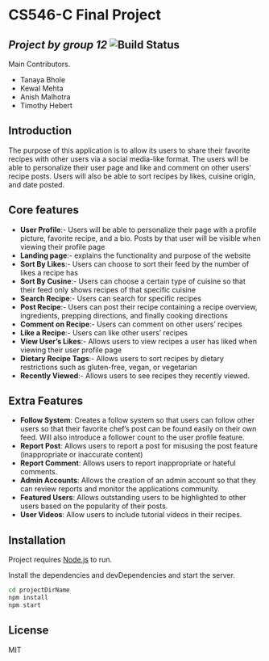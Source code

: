 # CS546-C Final Project

## _Project by group 12_ ![Build Status](https://travis-ci.org/joemccann/dillinger.svg?branch=master)

Main Contributors.

- Tanaya Bhole
- Kewal Mehta
- Anish Malhotra
- Timothy Hebert

## Introduction


The purpose of this application is to allow its users to share their favorite recipes with other users via a social media-like format. The users will be able to personalize their user page and like and comment on other users’ recipe posts. Users will also be able to sort recipes by likes, cuisine origin, and date posted.

## Core features

- **User Profile**:- Users will be able to personalize their page with a profile picture, favorite recipe, and a bio. Posts by that user will be visible when viewing their profile page
- **Landing page**:- explains the functionality and purpose of the website
- **Sort By Likes**:- Users can choose to sort their feed by the number of likes a recipe has
- **Sort By Cusine**:- Users can choose a certain type of cuisine so that their feed only shows recipes of that specific cuisine
- **Search Recipe**:- Users can search for specific recipes
- **Post Recipe**:- Users can post their recipe containing a recipe overview, ingredients, prepping directions, and finally cooking directions
- **Comment on Recipe**:- Users can comment on other users’ recipes
- **Like a Recipe**:- Users can like other users’ recipes
- **View User’s Likes**:- Allows users to view recipes a user has liked when viewing their user profile page
- **Dietary Recipe Tags**:- Allows users to sort recipes by dietary restrictions such as gluten-free, vegan, or vegetarian
- **Recently Viewed**:- Allows users to see recipes they recently viewed.

## Extra Features

- **Follow System**: Creates a follow system so that users can follow other users so that their favorite chef’s post can be found easily on their own feed. Will also introduce a follower count to the user profile feature.
- **Report Post**: Allows users to report a post for misusing the post feature (inappropriate or inaccurate content)
- **Report Comment**: Allows users to report inappropriate or hateful comments.
- **Admin Accounts**: Allows the creation of an admin account so that they can review reports and monitor the applications community.
- **Featured Users**: Allows outstanding users to be highlighted to other users based on the popularity of their posts.
- **User Videos**: Allow users to include tutorial videos in their recipes.

## Installation

Project requires [Node.js](https://nodejs.org/) to run.

Install the dependencies and devDependencies and start the server.

```sh
cd projectDirName
npm install
npm start
```

## License

MIT
